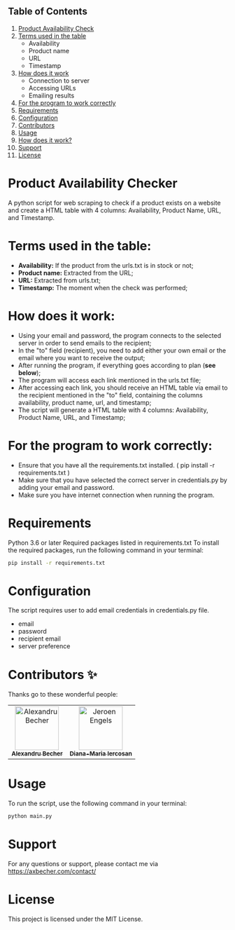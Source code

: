## Table of Contents

1. [Product Availability Check](https://github.com/axbecher/Supply_Status_Checker#product-availability-checker)
2. [Terms used in the table](https://github.com/axbecher/Supply_Status_Checker#terms-used-in-the-table)
   - Availability
   - Product name
   - URL
   - Timestamp
3. [How does it work](https://github.com/axbecher/Supply_Status_Checker#how-does-it-work)
   - Connection to server
   - Accessing URLs
   - Emailing results
4. [For the program to work correctly](https://github.com/axbecher/Supply_Status_Checker#for-the-program-to-work-correctly)
5. [Requirements](https://github.com/axbecher/Supply_Status_Checker#requirements)
6. [Configuration](https://github.com/axbecher/Supply_Status_Checker#configuration)
7. [Contributors](https://github.com/axbecher/Supply_Status_Checker#contributors)
7. [Usage](https://github.com/axbecher/Supply_Status_Checker#usage)
8. [How does it work?](https://github.com/axbecher/Supply_Status_Checker#how-does-it-work-1)
9. [Support](https://github.com/axbecher/Supply_Status_Checker#support)
10. [License](https://github.com/axbecher/Supply_Status_Checker#license)

# Product Availability Checker
A python script for web scraping to check if a product exists on a website and create a HTML table with 4 columns: Availability, Product Name, URL, and Timestamp.

# Terms used in the table:
- **Availability:** If the product from the urls.txt is in stock or not;
- **Product name:** Extracted from the URL;
- **URL:** Extracted from urls.txt;
- **Timestamp:** The moment when the check was performed;

# How does it work:

- Using your email and password, the program connects to the selected server in order to send emails to the recipient;
- In the "to" field (recipient), you need to add either your own email or the email where you want to receive the output;
- After running the program, if everything goes according to plan (**see below**);
- The program will access each link mentioned in the urls.txt file;
- After accessing each link, you should receive an HTML table via email to the recipient mentioned in the "to" field, containing the columns availability, product name, url, and timestamp;
- The script will generate a HTML table with 4 columns: Availability, Product Name, URL, and Timestamp;

# For the program to work correctly:
- Ensure that you have all the requirements.txt installed. ( pip install -r requirements.txt )
- Make sure that you have selected the correct server in credentials.py by adding your email and password.
- Make sure you have internet connection when running the program.

# Requirements

Python 3.6 or later
Required packages listed in requirements.txt
To install the required packages, run the following command in your terminal:

```sh
pip install -r requirements.txt
```
# Configuration

The script requires user to add email credentials in credentials.py file.

- email
- password
- recipient email
- server preference

# Contributors ✨

Thanks go to these wonderful people:

<table>
  <tbody>
    <tr>
      <td align="center"><a href="https://axbecher.com"><img src="https://avatars.githubusercontent.com/u/72851811?v=4" width="100px;" alt="Alexandru Becher"/><br /><sub><b>Alexandru Becher</b></sub></a><br />
      </td>
      <td align="center"><a href="https://hurr13ane.com"><img src="https://avatars.githubusercontent.com/u/76591840?v=4" width="100px;" alt="Jeroen Engels"/><br /><sub><b>Diana-Maria Iercosan</b></sub></a><br />
      </td>
    </tr>
  </tbody>
</table>

# Usage
To run the script, use the following command in your terminal:
```sh
python main.py
```

# Support
For any questions or support, please contact me via https://axbecher.com/contact/

# License
This project is licensed under the MIT License.
